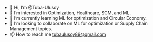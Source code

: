 - 👋 Hi, I’m @Tuba-Ulusoy
- 👀 I’m interested in Optimization, Healthcare, SCM, and ML.
- 🌱 I’m currently learning ML for optimization and Circular Economy.
- 👀 I’m looking to collaborate on ML for optimization or Supply Chain Management topics.
- 📫 How to reach me tubaulusoy89@gmail.com

<!---
tubaulusoy/tubaulusoy is a ✨ special ✨ repository because its `README.md` (this file) appears on your GitHub profile.
You can click the Preview link to take a look at your changes.
--->
